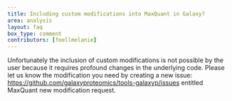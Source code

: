 ```yaml
---
title: Including custom modifications into MaxQuant in Galaxy?
area: analysis
layout: faq
box_type: comment
contributors: [foellmelanie]
---
```


Unfortunately the inclusion of custom modifications is not possible by the user because it requires profound changes in the underlying code. Please let us know the modification you need by creating a new issue: https://github.com/galaxyproteomics/tools-galaxyp/issues entitled MaxQuant new modification request.

